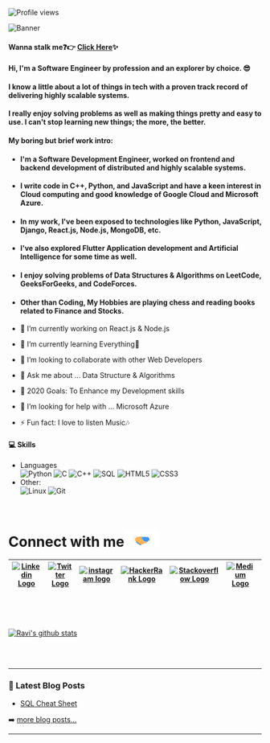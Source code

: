 ![Profile views](https://gpvc.arturio.dev/malhotraravi842)

![Banner](https://github.com/malhotraravi842/malhotraravi842/blob/master/banner.gif)

#### Wanna stalk me:question::point_right: [Click Here](http://ravichaudhary.codes/):sparkles:

#### Hi, I'm a Software Engineer by profession and an explorer by choice. 😎
#### I know a little about a lot of things in tech with a proven track record of delivering highly scalable systems. 

#### I really enjoy solving problems as well as making things pretty and easy to use. I can't stop learning new things; the more, the better.

#### My boring but brief work intro:

- #### I'm a Software Development Engineer, worked on frontend and backend development of distributed and highly scalable systems. 

- #### I write code in C++, Python, and JavaScript and have a keen interest in Cloud computing and good knowledge of Google Cloud and Microsoft Azure.

- #### In my work, I've been exposed to technologies like Python, JavaScript, Django, React.js, Node.js, MongoDB, etc. 

- #### I've also explored Flutter Application development and Artificial Intelligence for some time as well.

- #### I enjoy solving problems of Data Structures & Algorithms on LeetCode, GeeksForGeeks, and CodeForces.

- #### Other than Coding, My Hobbies are playing chess and reading books related to Finance and Stocks.


- 🔭 I’m currently working on React.js & Node.js
- 🌱 I’m currently learning Everything🤣
- 👯 I’m looking to collaborate with other Web Developers
- 💬 Ask me about ... Data Structure & Algorithms
- 🥅 2020 Goals: To Enhance my Development skills
- 🤔 I’m looking for help with ... Microsoft Azure
- ⚡ Fun fact: I love to listen Music🎶


<h4> 💻 Skills</h4>
<ul>
<li>Languages<br>
  <!-- primary -->
  <img alt="Python" src="https://img.shields.io/badge/-Python-306998?style=flat-square&logo=python&logoColor=white" />
  <img alt="C" src="https://img.shields.io/badge/-C-2c3e50?style=flat-square&logo=c&logoColor=white" />
  <img alt="C++" src="https://img.shields.io/badge/-C++-8e44ad?style=flat-square&logo=c%2B%2B&logoColor=white" />
  <img alt="SQL" src="https://img.shields.io/badge/-SQL-E32934?style=flat-square&logo=mysql&logoColor=black&textColor=black" />
  <!-- web -->
  <img alt="HTML5" src="https://img.shields.io/badge/-HTML5-F16529?style=flat-square&logo=HTML5&logoColor=white" />
  <img alt="CSS3" src="https://img.shields.io/badge/-CSS3-264de4?style=flat-square&logo=CSS3&logoColor=white" />
</li>
<li>Other:<br>
  <img alt="Linux" src="https://img.shields.io/badge/-Linux-E95420?style=flat-square&logo=linux&logoColor=black&textColor=black" />
  <img alt="Git" src="https://img.shields.io/badge/-Git-e67e22?style=flat-square&logo=git&logoColor=white" />
</li>
</ul>

<br/>

# Connect with me<img src="https://github.com/malhotraravi842/malhotraravi842/blob/master/Handshake.gif" height="32px">



| [<img src="https://github.com/hardeep0598/hardeep0598/blob/master/Linkedin.svg" alt="Linkedin Logo" width="32">](https://www.linkedin.com/in/malhotraravi842/) | [<img src="https://github.com/hardeep0598/hardeep0598/blob/master/Twitter.svg" alt="Twitter Logo" width="32">](https://twitter.com/malhotraravi842) | [<img src="https://github.com/hardeep0598/hardeep0598/blob/master/Instagram.svg" alt="instagram logo" width="32">](https://www.instagram.com/ravichaudhary076/)| [<img src="https://github.com/hardeep0598/hardeep0598/blob/master/HackerRank.svg" alt="HackerRank Logo" width="30">](https://www.hackerrank.com/malhotraravi842) | [<img src="https://cdn.svgporn.com/logos/stackoverflow-icon.svg" alt="Stackoverflow Logo" width="28">](https://stackoverflow.com/users/12828896/malhotraravi842) | [<img src="https://cdn.svgporn.com/logos/medium.svg" alt="Medium Logo" width="30">](https://medium.com/@malhotraravi842/) | [<img src="https://github.com/hardeep0598/hardeep0598/blob/master/Gmail.svg" alt="Gmail logo" height="32">](mailto:malhotraravi842@gmail.com)
|:---:|:---:|:---:|:---:|:---:|:---:|:---:|



<br>
<br>

<br>

[![Ravi's github stats](https://github-readme-stats.vercel.app/api?username=malhotraravi842)](https://github.com/anuraghazra/github-readme-stats)

<br>
<br />

---


### 📕 Latest Blog Posts

<!-- BLOG-POST-LIST:START -->
- [SQL Cheat Sheet](https://medium.com/@malhotraravi842/a-sql-cheat-sheet-9f3a57f3f747)
<!-- BLOG-POST-LIST:END -->

➡️ [more blog posts...](https://medium.com/@malhotraravi842/)

---


[website]: https://www.ravichaudhary.me/
[twitter]: https://twitter.com/malhotraravi842
[youtube]: https://youtube.com/
[instagram]: https://www.instagram.com/ravichaudhary076/
[linkedin]: https://linkedin.com/in/malhotraravi842
[facebook]: https://www.facebook.com/malhotraravi842/
